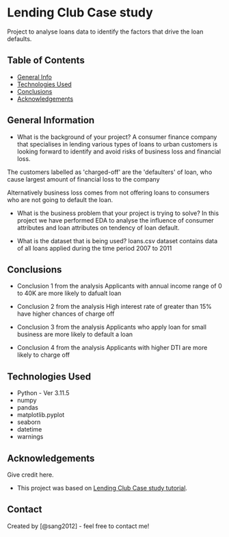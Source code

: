 # Lending Club Case study
Project to analyse loans data to identify the factors that drive the loan defaults.


## Table of Contents
* [General Info](#general-information)
* [Technologies Used](#technologies-used)
* [Conclusions](#conclusions)
* [Acknowledgements](#acknowledgements)


## General Information

- What is the background of your project?
A consumer finance company that specialises in lending various types of loans to urban customers is looking forward to identify and avoid risks of business loss and financial loss. 

The customers labelled as 'charged-off' are the 'defaulters' of loan, who cause largest amount of financial loss to the company

Alternatively business loss comes from not offering loans to consumers who are not going to default the loan. 

- What is the business problem that your project is trying to solve?
In this project we have performed EDA to analyse the influence of consumer attributes and loan attributes on tendency of loan default.


- What is the dataset that is being used?
loans.csv dataset contains data of all loans applied during the time period 2007 to 2011

## Conclusions

- Conclusion 1 from the analysis
Applicants with annual income range of 0 to 40K are more likely to dafualt loan 

- Conclusion 2 from the analysis
High interest rate of greater than 15% have higher chances of charge off


- Conclusion 3 from the analysis
Applicants who apply loan for small business are more likely to default a loan


- Conclusion 4 from the analysis
Applicants with higher DTI are more likely to charge off


## Technologies Used
- Python - Ver 3.11.5
- numpy
- pandas 
- matplotlib.pyplot 
- seaborn
- datetime
- warnings


## Acknowledgements
Give credit here.
- This project was based on [Lending Club Case study tutorial](https://learn.upgrad.com/course/5795/segment/42803/265973/812462/4081465).


## Contact
Created by [@sang2012] - feel free to contact me!